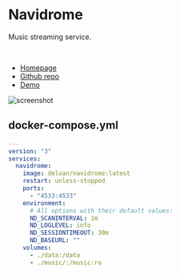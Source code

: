 # Navidrome

Music streaming service.

<br>

- [Homepage](https://www.navidrome.org/)
- [Github repo](https://github.com/deluan/navidrome/)
- [Demo](https://www.navidrome.org/demo/)

![screenshot](navidrome.png)


## docker-compose.yml
```yml
---
version: "3"
services:
  navidrome:
    image: deluan/navidrome:latest
    restart: unless-stopped
    ports:
      - "4533:4533"
    environment:
      # All options with their default values:
      ND_SCANINTERVAL: 1m
      ND_LOGLEVEL: info
      ND_SESSIONTIMEOUT: 30m
      ND_BASEURL: ""
    volumes:
      - ./data:/data
      - ./music/:/music:ro
```
